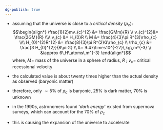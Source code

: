 ```yaml
---
dg-publish: true
---
```


- assuming that the universe is close to a *critical density* ($\rho_{c}$): 
$$\begin{align*}
	\frac{1}{2}mv_{c}^{2} &= \frac{GMm}{R} \\
	v_{c}^{2}&= \frac{2GM}{R} \\\\
	v_{c} &= H_{0}R \\
	M &= \frac{4}{3}\pi R^{3}\rho_{c} \\\\
	H_{0}^{2}R^{2} &= \frac{8}{3}\pi R^{2}G\rho_{c} \\
	\rho_{c} &= \frac{3 H_{0}^{2}}{8\pi G} \\
	&= 9.47\times10^{-27}\,kg\,m^{-3} \\
	&\approx 6\,H\,atoms\,m^{-3}
\end{align*}$$
	where, $M=$ mass of the universe in a sphere of radius, $R$ ; $v_{c}=$ critical recessional velocity

- the calculated value is about twenty times higher than the actual density as observed (baryonic matter)
- therefore, only $\sim5\%$ of $\rho_{c}$ is baryonic, $25\%$ is dark matter, $70\%$ is unknown

- in the $1990s$, astronomers found '*dark energy*' existed from supernova surveys, which can account for the $70\%$ of $\rho_{c}$
- this is causing the expansion of the universe to accelerate

